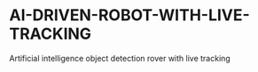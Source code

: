 # AI-DRIVEN-ROBOT-WITH-LIVE-TRACKING
Artificial intelligence object detection rover with live tracking  
